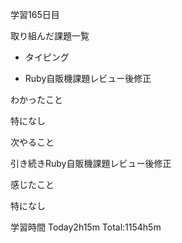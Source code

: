 学習165日目

取り組んだ課題一覧

- タイピング

- Ruby自販機課題レビュー後修正

わかったこと

特になし

次やること

引き続きRuby自販機課題レビュー後修正

感じたこと

特になし

学習時間 Today2h15m Total:1154h5m